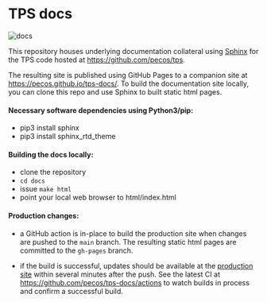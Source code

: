 # TPS docs

![docs](https://github.com/pecos/tps-docs/actions/workflows/docs.yml/badge.svg)

This repository houses underlying documentation collateral using
[Sphinx](https://www.sphinx-doc.org) for the TPS code hosted at
https://github.com/pecos/tps.

The resulting site is published using GitHub Pages to a companion site at
https://pecos.github.io/tps-docs/. To build the documentation site locally, you
can clone this repo and use Sphinx to built static html pages.

#### Necessary software dependencies using Python3/pip:

* pip3 install sphinx
* pip3 install sphinx_rtd_theme

#### Building the docs locally:

* clone the repository
* `cd docs`
* issue `make html`
* point your local web browser to html/index.html

#### Production changes:

* a GitHub action is in-place to build the production site when changes are
  pushed to the `main` branch.  The resulting static html pages are committed
  to the `gh-pages` branch.

* if the build is successful, updates should be available at the [production
  site](https://pecos.github.io/tps-docs/) within several minutes after the
  push.  See the latest CI at https://github.com/pecos/tps-docs/actions to
  watch builds in process and confirm a successful build.
